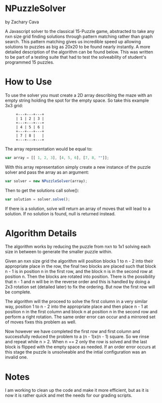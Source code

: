 NPuzzleSolver
=============
by Zachary Cava

A Javascript solver to the classical 15-Puzzle game, abstracted to take any nxn size grid finding solutions through pattern matching rather than graph search. This pattern matching gives us incredible speed up allowing solutions to puzzles as big as 20x20 to be found nearly instantly. A more detailed description of the algorithm can be found below.
This was written to be part of a testing suite that had to test the solveability of student's programmed 15 puzzles.

How to Use
==========

To use the solver you must create a 2D array describing the maze with an empty string holding the spot for the empty space. So take this example 3x3 grid:
```
     +---+---+---+
     | 1 | 2 | 3 |
     +---+---+---+
     | 4 | 5 | 6 |
     +---+---+---+
     | 7 | 8 |   |
     +---+---+---+
```
The array representation would be equal to:
```javascript
var array = [[ 1, 2, 3], [4, 5, 6], [7, 8, ""]];
```
With this array representation simply create a new instance of the puzzle solver and pass the array as an argument:
```javascript
var solver = new NPuzzleSolver(array);
```
Then to get the solutions call solve():
```javascript
var solution = solver.solve();
```
If there is a solution, solve will return an array of moves that will lead to a solution. If no solution is found, null is returned instead.

Algorithm Details
=================
The algorithm works by reducing the puzzle from nxn to 1x1 solving each size in between to generate the smaller puzzle within.

Given an nxn size grid the algorithm will position blocks 1 to n - 2 into their appropriate place in the row, the final two blocks are placed such that block n - 1 is in position n in the first row, and the block n is in the second row at position n. Then the blocks are rotated into position.
There is the possibility that n - 1 and n will be in the reverse order and this is handled by doing a 2x3 rotation set (detailed later) to fix the ordering. But now the first row will be complete.

The algorithm will the proceed to solve the first column in a very similar way, position 1 to n - 2 into the appropriate place and then place n - 1 at position n in the first column and block n at position n in the second row and perform a right rotation. The same order error can occur and a mirrored set of moves fixes this problem as well.

Now however we have completed the first row and first column and successfully reduced the problem to a (n - 1)x(n - 1) square. So we rinse and repeat while n > 2. When n == 2 only the row is solved and the last block is flipped with the empty space as needed. If an order error occurs at this stage the puzzle is unsolveable and the intial configuration was an invalid one.

Notes
=====
I am working to clean up the code and make it more efficient, but as it is now it is rather quick and met the needs for our grading scripts.